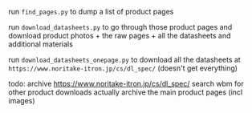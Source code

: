 run `find_pages.py` to dump a list of product pages

run `download_datasheets.py` to go through those product pages and download product photos + the raw pages + all the datasheets and additional materials

run `download_datasheets_onepage.py` to download all the datasheets at `https://www.noritake-itron.jp/cs/dl_spec/` (doesn't get everything)

todo:
archive https://www.noritake-itron.jp/cs/dl_spec/
search wbm for other product downloads
actually archive the main product pages (incl images)
